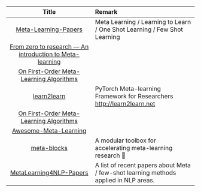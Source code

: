 | Title | Remark |
| :----: | :---- |
| [Meta-Learning-Papers](https://github.com/floodsung/Meta-Learning-Papers)|Meta Learning / Learning to Learn / One Shot Learning / Few Shot Learning|
|[From zero to research — An introduction to Meta-learning](https://medium.com/huggingface/from-zero-to-research-an-introduction-to-meta-learning-8e16e677f78a)|
|[On First-Order Meta-Learning Algorithms](https://github.com/openai/supervised-reptile)|
|[learn2learn](https://github.com/learnables/learn2learn)|PyTorch Meta-learning Framework for Researchers http://learn2learn.net|
|[On First-Order Meta-Learning Algorithms](https://github.com/openai/supervised-reptile)|
|[Awesome-Meta-Learning](https://github.com/sudharsan13296/Awesome-Meta-Learning)|
|[meta-blocks](https://github.com/alshedivat/meta-blocks)|A modular toolbox for accelerating meta-learning research 🚀|
|[MetaLearning4NLP-Papers](https://github.com/ha-lins/MetaLearning4NLP-Papers)|A list of recent papers about Meta / few-shot learning methods applied in NLP areas.|

